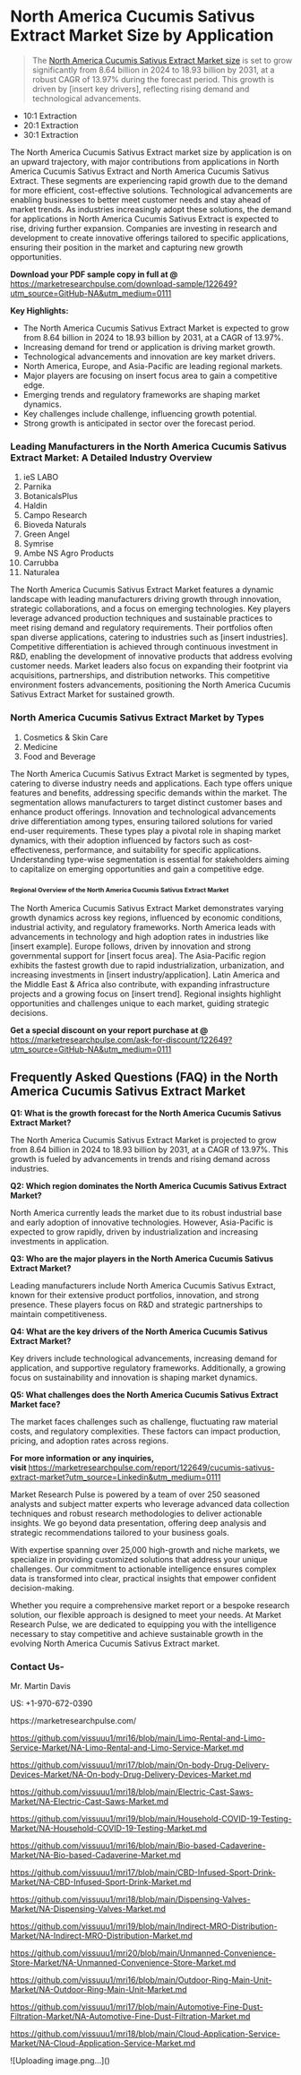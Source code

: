 <h1>North America Cucumis Sativus Extract Market&nbsp;Size by Application</h1><blockquote><p>The <a href="https://marketresearchpulse.com/download-sample/122649?utm_source=GitHub-NA&amp;utm_medium=0111">North America Cucumis Sativus Extract Market size</a> is set to grow significantly from 8.64 billion in 2024 to 18.93 billion by 2031, at a robust CAGR of 13.97% during the forecast period. This growth is driven by [insert key drivers], reflecting rising demand and technological advancements.</p></blockquote><ul><li>10:1 Extraction<li> 20:1 Extraction<li> 30:1 Extraction</li></ul><p>The North America Cucumis Sativus Extract market size by application is on an upward trajectory, with major contributions from applications in North America Cucumis Sativus Extract and North America Cucumis Sativus Extract. These segments are experiencing rapid growth due to the demand for more efficient, cost-effective solutions. Technological advancements are enabling businesses to better meet customer needs and stay ahead of market trends. As industries increasingly adopt these solutions, the demand for applications in North America Cucumis Sativus Extract is expected to rise, driving further expansion. Companies are investing in research and development to create innovative offerings tailored to specific applications, ensuring their position in the market and capturing new growth opportunities.</p><p><strong>Download your PDF sample copy in full at @ </strong><a href="https://marketresearchpulse.com/download-sample/122649?utm_source=GitHub-NA&amp;utm_medium=0111">https://marketresearchpulse.com/download-sample/122649?utm_source=GitHub-NA&amp;utm_medium=0111</a></p><p><strong>Key Highlights: </strong></p><ul><li>The North America Cucumis Sativus Extract Market is expected to grow from 8.64 billion in 2024 to 18.93 billion by 2031, at a CAGR of 13.97%.</li><li>Increasing demand for trend or application is driving market growth.</li><li>Technological advancements and innovation are key market drivers.</li><li>North America, Europe, and Asia-Pacific are leading regional markets.</li><li>Major players are focusing on insert focus area to gain a competitive edge.</li><li>Emerging trends and regulatory frameworks are shaping market dynamics.</li><li>Key challenges include challenge, influencing growth potential.</li><li>Strong growth is anticipated in sector over the forecast period.</li></ul><h3>Leading Manufacturers in the North America Cucumis Sativus Extract Market: A Detailed Industry Overview</h3><ol><li>ieS LABO</li><li>Parnika</li><li>BotanicalsPlus</li><li>Haldin</li><li>Campo Research</li><li>Bioveda Naturals</li><li>Green Angel</li><li>Symrise</li><li>Ambe NS Agro Products</li><li>Carrubba</li><li>Naturalea</li></ol><div class="flex max-w-full flex-col flex-grow"><div class="min-h-8 text-message flex w-full flex-col items-end gap-2 whitespace-normal break-words [.text-message+&amp;]:mt-5" dir="auto" data-message-author-role="assistant" data-message-id="fd8432e4-4910-450d-b182-61b7bfb0a01f" data-message-model-slug="gpt-4o"><div class="flex w-full flex-col gap-1 empty:hidden first:pt-[3px]"><div class="markdown prose w-full break-words dark:prose-invert light"><p>The North America Cucumis Sativus Extract Market features a dynamic landscape with leading manufacturers driving growth through innovation, strategic collaborations, and a focus on emerging technologies. Key players leverage advanced production techniques and sustainable practices to meet rising demand and regulatory requirements. Their portfolios often span diverse applications, catering to industries such as [insert industries]. Competitive differentiation is achieved through continuous investment in R&amp;D, enabling the development of innovative products that address evolving customer needs. Market leaders also focus on expanding their footprint via acquisitions, partnerships, and distribution networks. This competitive environment fosters advancements, positioning the North America Cucumis Sativus Extract Market for sustained growth.</p></div></div></div></div><h3>North America Cucumis Sativus Extract Market by Types</h3><ol><li>Cosmetics & Skin Care<li> Medicine<li> Food and Beverage</li></ol><div class="flex max-w-full flex-col flex-grow"><div class="min-h-8 text-message flex w-full flex-col items-end gap-2 whitespace-normal break-words [.text-message+&amp;]:mt-5" dir="auto" data-message-author-role="assistant" data-message-id="084470be-0bb7-4664-bddf-5156b4f41249" data-message-model-slug="gpt-4o-mini"><div class="flex w-full flex-col gap-1 empty:hidden first:pt-[3px]"><div class="markdown prose w-full break-words dark:prose-invert light"><p>The North America Cucumis Sativus Extract Market is segmented by types, catering to diverse industry needs and applications. Each type offers unique features and benefits, addressing specific demands within the market. The segmentation allows manufacturers to target distinct customer bases and enhance product offerings. Innovation and technological advancements drive differentiation among types, ensuring tailored solutions for varied end-user requirements. These types play a pivotal role in shaping market dynamics, with their adoption influenced by factors such as cost-effectiveness, performance, and suitability for specific applications. Understanding type-wise segmentation is essential for stakeholders aiming to capitalize on emerging opportunities and gain a competitive edge.</p></div></div></div></div><h3><span style="font-size: 11px;">Regional Overview of the North America Cucumis Sativus Extract Market</span></h3><div class="flex max-w-full flex-col flex-grow"><div class="min-h-8 text-message flex w-full flex-col items-end gap-2 whitespace-normal break-words [.text-message+&amp;]:mt-5" dir="auto" data-message-author-role="assistant" data-message-id="e9038762-ce64-4e30-91c9-9bd413514231" data-message-model-slug="gpt-4o-mini"><div class="flex w-full flex-col gap-1 empty:hidden first:pt-[3px]"><div class="markdown prose w-full break-words dark:prose-invert light"><p>The North America Cucumis Sativus Extract Market demonstrates varying growth dynamics across key regions, influenced by economic conditions, industrial activity, and regulatory frameworks. North America leads with advancements in technology and high adoption rates in industries like [insert example]. Europe follows, driven by innovation and strong governmental support for [insert focus area]. The Asia-Pacific region exhibits the fastest growth due to rapid industrialization, urbanization, and increasing investments in [insert industry/application]. Latin America and the Middle East &amp; Africa also contribute, with expanding infrastructure projects and a growing focus on [insert trend]. Regional insights highlight opportunities and challenges unique to each market, guiding strategic decisions.</p></div></div></div></div><p><strong>Get a special discount on your report purchase at @ </strong><a href="https://marketresearchpulse.com/ask-for-discount/122649?utm_source=GitHub-NA&amp;utm_medium=0111">https://marketresearchpulse.com/ask-for-discount/122649?utm_source=GitHub-NA&amp;utm_medium=0111</a></p><h2>Frequently Asked Questions (FAQ) in the North America Cucumis Sativus Extract Market</h2><p><strong>Q1: What is the growth forecast for the North America Cucumis Sativus Extract Market?</strong></p><p>The North America Cucumis Sativus Extract Market is projected to grow from 8.64 billion in 2024 to 18.93 billion by 2031, at a CAGR of 13.97%. This growth is fueled by advancements in trends and rising demand across industries.</p><p><strong>Q2: Which region dominates the North America Cucumis Sativus Extract Market?</strong></p><p>North America currently leads the market due to its robust industrial base and early adoption of innovative technologies. However, Asia-Pacific is expected to grow rapidly, driven by industrialization and increasing investments in application.</p><p><strong>Q3: Who are the major players in the North America Cucumis Sativus Extract Market?</strong></p><p>Leading manufacturers include North America Cucumis Sativus Extract, known for their extensive product portfolios, innovation, and strong presence. These players focus on R&amp;D and strategic partnerships to maintain competitiveness.</p><p><strong>Q4: What are the key drivers of the North America Cucumis Sativus Extract Market?</strong></p><p>Key drivers include technological advancements, increasing demand for application, and supportive regulatory frameworks. Additionally, a growing focus on sustainability and innovation is shaping market dynamics.</p><p><strong>Q5: What challenges does the North America Cucumis Sativus Extract Market face?</strong></p><p>The market faces challenges such as challenge, fluctuating raw material costs, and regulatory complexities. These factors can impact production, pricing, and adoption rates across regions.</p><p><strong>For more information or any inquiries, visit&nbsp;</strong><a href="https://marketresearchpulse.com/report/122649/cucumis-sativus-extract-market?utm_source=Linkedin&utm_medium=0111">https://marketresearchpulse.com/report/122649/cucumis-sativus-extract-market?utm_source=Linkedin&utm_medium=0111</a></p><p>Market Research Pulse is powered by a team of over 250 seasoned analysts and subject matter experts who leverage advanced data collection techniques and robust research methodologies to deliver actionable insights. We go beyond data presentation, offering deep analysis and strategic recommendations tailored to your business goals.</p><p>With expertise spanning over 25,000 high-growth and niche markets, we specialize in providing customized solutions that address your unique challenges. Our commitment to actionable intelligence ensures complex data is transformed into clear, practical insights that empower confident decision-making.</p><p>Whether you require a comprehensive market report or a bespoke research solution, our flexible approach is designed to meet your needs. At Market Research Pulse, we are dedicated to equipping you with the intelligence necessary to stay competitive and achieve sustainable growth in the evolving North America Cucumis Sativus Extract market.</p><h3><strong>Contact Us-</strong></h3><p>Mr. Martin Davis</p><p>US: +1-970-672-0390</p><p>https://marketresearchpulse.com/</p><p><a href="https://github.com/vissuuu1/mri16/blob/main/Limo-Rental-and-Limo-Service-Market/NA-Limo-Rental-and-Limo-Service-Market.md">https://github.com/vissuuu1/mri16/blob/main/Limo-Rental-and-Limo-Service-Market/NA-Limo-Rental-and-Limo-Service-Market.md</a></p><p><a href="https://github.com/vissuuu1/mri17/blob/main/On-body-Drug-Delivery-Devices-Market/NA-On-body-Drug-Delivery-Devices-Market.md">https://github.com/vissuuu1/mri17/blob/main/On-body-Drug-Delivery-Devices-Market/NA-On-body-Drug-Delivery-Devices-Market.md</a></p><p><a href="https://github.com/vissuuu1/mri18/blob/main/Electric-Cast-Saws-Market/NA-Electric-Cast-Saws-Market.md">https://github.com/vissuuu1/mri18/blob/main/Electric-Cast-Saws-Market/NA-Electric-Cast-Saws-Market.md</a></p><p><a href="https://github.com/vissuuu1/mri19/blob/main/Household-COVID-19-Testing-Market/NA-Household-COVID-19-Testing-Market.md">https://github.com/vissuuu1/mri19/blob/main/Household-COVID-19-Testing-Market/NA-Household-COVID-19-Testing-Market.md</a></p><p><a href="https://github.com/vissuuu1/mri16/blob/main/Bio-based-Cadaverine-Market/NA-Bio-based-Cadaverine-Market.md">https://github.com/vissuuu1/mri16/blob/main/Bio-based-Cadaverine-Market/NA-Bio-based-Cadaverine-Market.md</a></p><p><a href="https://github.com/vissuuu1/mri17/blob/main/CBD-Infused-Sport-Drink-Market/NA-CBD-Infused-Sport-Drink-Market.md">https://github.com/vissuuu1/mri17/blob/main/CBD-Infused-Sport-Drink-Market/NA-CBD-Infused-Sport-Drink-Market.md</a></p><p><a href="https://github.com/vissuuu1/mri18/blob/main/Dispensing-Valves-Market/NA-Dispensing-Valves-Market.md">https://github.com/vissuuu1/mri18/blob/main/Dispensing-Valves-Market/NA-Dispensing-Valves-Market.md</a></p><p><a href="https://github.com/vissuuu1/mri19/blob/main/Indirect-MRO-Distribution-Market/NA-Indirect-MRO-Distribution-Market.md">https://github.com/vissuuu1/mri19/blob/main/Indirect-MRO-Distribution-Market/NA-Indirect-MRO-Distribution-Market.md</a></p><p><a href="https://github.com/vissuuu1/mri20/blob/main/Unmanned-Convenience-Store-Market/NA-Unmanned-Convenience-Store-Market.md">https://github.com/vissuuu1/mri20/blob/main/Unmanned-Convenience-Store-Market/NA-Unmanned-Convenience-Store-Market.md</a></p><p><a href="https://github.com/vissuuu1/mri16/blob/main/Outdoor-Ring-Main-Unit-Market/NA-Outdoor-Ring-Main-Unit-Market.md">https://github.com/vissuuu1/mri16/blob/main/Outdoor-Ring-Main-Unit-Market/NA-Outdoor-Ring-Main-Unit-Market.md</a></p><p><a href="https://github.com/vissuuu1/mri17/blob/main/Automotive-Fine-Dust-Filtration-Market/NA-Automotive-Fine-Dust-Filtration-Market.md">https://github.com/vissuuu1/mri17/blob/main/Automotive-Fine-Dust-Filtration-Market/NA-Automotive-Fine-Dust-Filtration-Market.md</a></p><p><a href="https://github.com/vissuuu1/mri18/blob/main/Cloud-Application-Service-Market/NA-Cloud-Application-Service-Market.md">https://github.com/vissuuu1/mri18/blob/main/Cloud-Application-Service-Market/NA-Cloud-Application-Service-Market.md</a></p>
![Uploading image.png…]()
